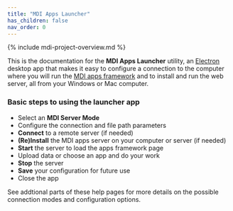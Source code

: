 ```yaml
---
title: "MDI Apps Launcher"
has_children: false
nav_order: 0
---
```


{% include mdi-project-overview.md %} 

This is the documentation for the **MDI Apps Launcher** utility,
an [Electron](https://www.electronjs.org/) desktop app
that makes it easy to configure a connection to the computer
where you will run the
[MDI apps framework](https://midataint.github.io/mdi-apps-framework/docs/overview)
and to install and run the web server, all from your Windows or Mac
computer.

### Basic steps to using the launcher app

- Select an **MDI Server Mode**
- Configure the connection and file path parameters
- **Connect** to a remote server (if needed)
- **(Re)Install** the MDI apps server on your computer or server (if needed)
- **Start** the server to load the apps framework page
- Upload data or choose an app and do your work
- **Stop** the server
- **Save** your configuration for future use
- Close the app

See addtional parts of these help pages for more details
on the possible connection modes and configuration options.

